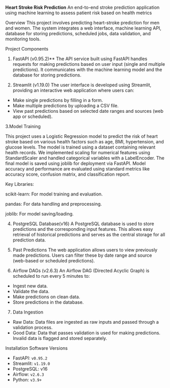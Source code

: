 **Heart Stroke Risk Prediction**
An end-to-end stroke prediction application using machine learning to assess patient risk based on health metrics

Overview
This project involves predicting heart-stroke prediction for men and women. The system integrates a web interface, machine learning API, database for storing predictions, scheduled jobs, data validation, and monitoring tools.

Project Components
1. FastAPI (v0.95.2)**
The API service built using FastAPI handles requests for making predictions based on user input (single and multiple predictions). It communicates with the machine learning model and the database for storing predictions.

2. Streamlit (v1.19.0)
The user interface is developed using Streamlit, providing an interactive web application where users can:
- Make single predictions by filling in a form.
- Make multiple predictions by uploading a CSV file.
- View past predictions based on selected date ranges and sources (web app or scheduled).

3.Model Training

This project uses a Logistic Regression model to predict the risk of heart stroke based on various health factors such as age, BMI, hypertension, and glucose levels. The model is trained using a dataset containing relevant health records. We implemented scaling for numerical features using StandardScaler and handled categorical variables with a LabelEncoder. The final model is saved using joblib for deployment via FastAPI. Model accuracy and performance are evaluated using standard metrics like accuracy score, confusion matrix, and classification report.

Key Libraries:

scikit-learn: For model training and evaluation.

pandas: For data handling and preprocessing.

joblib: For model saving/loading.

4. PostgreSQL Database(v16)
A PostgreSQL database is used to store predictions and the corresponding input features. This allows easy retrieval of historical predictions and serves as the central storage for all prediction data.

5. Past Predictions
The web application allows users to view previously made predictions. Users can filter these by date range and source (web-based or scheduled predictions).

6. Airflow DAGs (v2.6.3)
An Airflow DAG (Directed Acyclic Graph) is scheduled to run every 5 minutes to:
- Ingest new data.
- Validate the data.
- Make predictions on clean data.
- Store predictions in the database.

7. Data Ingestion
- Raw Data: Data files are ingested as raw inputs and passed through a validation process.
- Good Data: Data that passes validation is used for making predictions. Invalid data is flagged and stored separately.


Installation Software Versions

- FastAPI: `v0.95.2`
- Streamlit: `v1.19.0`
- PostgreSQL: v16
- Airflow: `v2.6.3`
- Python: `v3.9+`





